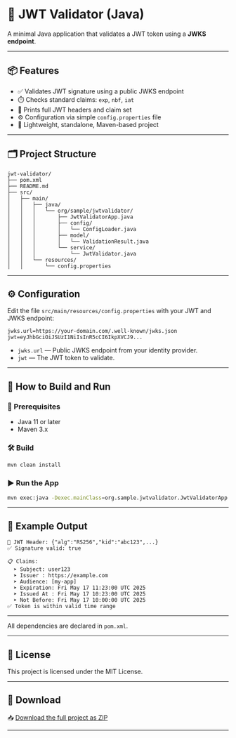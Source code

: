# 🔐 JWT Validator (Java)

A minimal Java application that validates a JWT token using a **JWKS endpoint**.

---

## 📦 Features

- ✅ Validates JWT signature using a public JWKS endpoint
- ⏱️ Checks standard claims: `exp`, `nbf`, `iat`
- 🧾 Prints full JWT headers and claim set
- ⚙️ Configuration via simple `config.properties` file
- 🔧 Lightweight, standalone, Maven-based project

---

## 🗂 Project Structure

```
jwt-validator/
├── pom.xml
├── README.md
├── src/
│   ├── main/
│   │   ├── java/
│   │   │   └── org/sample/jwtvalidator/
│   │   │       ├── JwtValidatorApp.java
│   │   │       ├── config/
│   │   │       │   └── ConfigLoader.java
│   │   │       ├── model/
│   │   │       │   └── ValidationResult.java
│   │   │       └── service/
│   │   │           └── JwtValidator.java
│   │   └── resources/
│   │       └── config.properties
```

---

## ⚙️ Configuration

Edit the file `src/main/resources/config.properties` with your JWT and JWKS endpoint:

```properties
jwks.url=https://your-domain.com/.well-known/jwks.json
jwt=eyJhbGciOiJSUzI1NiIsInR5cCI6IkpXVCJ9...
```

- `jwks.url` — Public JWKS endpoint from your identity provider.
- `jwt` — The JWT token to validate.

---

## 🚀 How to Build and Run

### 📌 Prerequisites

- Java 11 or later
- Maven 3.x

### 🛠️ Build

```bash
mvn clean install
```

### ▶️ Run the App

```bash
mvn exec:java -Dexec.mainClass=org.sample.jwtvalidator.JwtValidatorApp
```

---

## 📝 Example Output

```
🔐 JWT Header: {"alg":"RS256","kid":"abc123",...}
✅ Signature valid: true

📋 Claims:
  ➤ Subject: user123
  ➤ Issuer : https://example.com
  ➤ Audience: [my-app]
  ➤ Expiration: Fri May 17 11:23:00 UTC 2025
  ➤ Issued At : Fri May 17 10:23:00 UTC 2025
  ➤ Not Before: Fri May 17 10:00:00 UTC 2025
✅ Token is within valid time range
```

---

All dependencies are declared in `pom.xml`.

---

## 📄 License

This project is licensed under the MIT License.

---

## 📁 Download

📥 [Download the full project as ZIP](https://github.com/SupunRandunu/JWTValidator/archive/refs/heads/master.zip)

---
